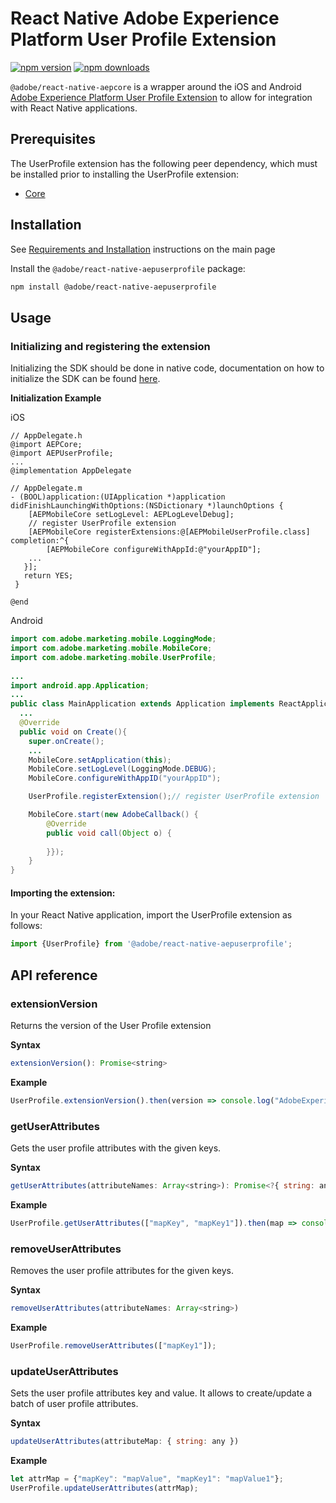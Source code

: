
# React Native Adobe Experience Platform User Profile Extension

[![npm version](https://badge.fury.io/js/%40adobe%2Freact-native-aepuserprofile.svg)](https://www.npmjs.com/package/@adobe/react-native-aepuserprofile) 
[![npm downloads](https://img.shields.io/npm/dm/@adobe/react-native-aepuserprofile)](https://www.npmjs.com/package/@adobe/react-native-aepuserprofile)

`@adobe/react-native-aepcore` is a wrapper around the iOS and Android [Adobe Experience Platform User Profile Extension](https://aep-sdks.gitbook.io/docs/using-mobile-extensions/profile) to allow for integration with React Native applications.


## Prerequisites

The UserProfile extension has the following peer dependency, which must be installed prior to installing the UserProfile extension:
- [Core](../core/README.md)

## Installation

See [Requirements and Installation](https://github.com/adobe/aepsdk-react-native#requirements) instructions on the main page 

Install the `@adobe/react-native-aepuserprofile` package:

```bash
npm install @adobe/react-native-aepuserprofile
```

## Usage

### Initializing and registering the extension

Initializing the SDK should be done in native code, documentation on how to initialize the SDK can be found [here](https://github.com/adobe/aepsdk-react-native#initializing).

**Initialization Example**

iOS
```objc
// AppDelegate.h
@import AEPCore;
@import AEPUserProfile;
...
@implementation AppDelegate

// AppDelegate.m
- (BOOL)application:(UIApplication *)application didFinishLaunchingWithOptions:(NSDictionary *)launchOptions {
    [AEPMobileCore setLogLevel: AEPLogLevelDebug];
    // register UserProfile extension
    [AEPMobileCore registerExtensions:@[AEPMobileUserProfile.class] completion:^{
        [AEPMobileCore configureWithAppId:@"yourAppID"];  
    ...   
   }]; 
   return YES;   
 } 

@end
```

Android
```java
import com.adobe.marketing.mobile.LoggingMode;
import com.adobe.marketing.mobile.MobileCore;
import com.adobe.marketing.mobile.UserProfile;
  
...
import android.app.Application;
...
public class MainApplication extends Application implements ReactApplication {
  ...
  @Override
  public void on Create(){
    super.onCreate();
    ...
    MobileCore.setApplication(this);
    MobileCore.setLogLevel(LoggingMode.DEBUG);
    MobileCore.configureWithAppID("yourAppID");

    UserProfile.registerExtension();// register UserProfile extension

    MobileCore.start(new AdobeCallback() {
        @Override
        public void call(Object o) {
        
        }});
    }
}     
```

#### Importing the extension:

In your React Native application, import the UserProfile extension as follows:

```javascript
import {UserProfile} from '@adobe/react-native-aepuserprofile';
```

## API reference

### extensionVersion

Returns the version of the User Profile extension

**Syntax**

```javascript
extensionVersion(): Promise<string>
```

**Example**

```javascript
UserProfile.extensionVersion().then(version => console.log("AdobeExperienceSDK: UserProfile version: " + version));
```

### getUserAttributes

Gets the user profile attributes with the given keys.

**Syntax**

```javascript
getUserAttributes(attributeNames: Array<string>): Promise<?{ string: any }> 
```

**Example**

```javascript
UserProfile.getUserAttributes(["mapKey", "mapKey1"]).then(map => console.log("AdobeExperienceSDK: UserProfile getUserAttributes: " + map));
```

### removeUserAttributes

Removes the user profile attributes for the given keys.

**Syntax**

```javascript
removeUserAttributes(attributeNames: Array<string>)
```

**Example**

```javascript
UserProfile.removeUserAttributes(["mapKey1"]);
```

### updateUserAttributes

Sets the user profile attributes key and value.
It allows to create/update a batch of user profile attributes.

**Syntax**

```javascript
updateUserAttributes(attributeMap: { string: any })
```

**Example**

```javascript
let attrMap = {"mapKey": "mapValue", "mapKey1": "mapValue1"};
UserProfile.updateUserAttributes(attrMap);
```
